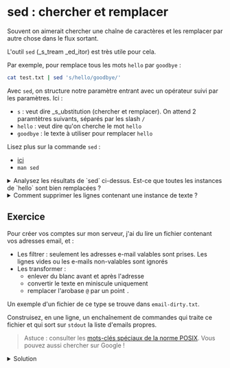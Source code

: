 # sed : chercher et remplacer

Souvent on aimerait chercher une chaîne de caractères et les remplacer par autre chose dans le flux sortant.

L'outil `sed` (_s_tream _ed_itor) est très utile pour cela.

Par exemple, pour remplace tous les mots `hello` par `goodbye` :

```bash
cat test.txt | sed 's/hello/goodbye/'
```

Avec `sed`, on structure notre paramètre entrant avec un opérateur suivi par les paramètres. Ici :

* `s` : veut dire _s_ubstitution (chercher et remplacer). On attend 2 paramtètres suivants, séparés par les slash `/`
* `hello` : veut dire qu'on cherche le mot `hello`
* `goodbye` : le texte à utiliser pour remplacer `hello`

Lisez plus sur la commande `sed` :

* [ici](https://www.geeksforgeeks.org/sed-command-in-linux-unix-with-examples/)
* `man sed`

<details>

<summary>Analysez les résultats de `sed` ci-dessus. Est-ce que toutes les instances de `hello` sont bien remplacées ?</summary>

Indiquez qu'il faut remplacer **toutes** les instances, avec le flag `g` (pour  **g**lobal) de chaque ligne, sinon, on remplace seulement la première trouvée :

```
cat test.txt | sed 's/hello/goodbye/g'
```

</details>

<details>

<summary>Comment supprimer les lignes contenant une instance de texte ?</summary>

Utiliser l'instruction \`d\` (**d**elete) &#x20;

```
cat test.txt | sed '/hello/d'
```



</details>

## Exercice

Pour créer vos comptes sur mon serveur, j'ai du lire un fichier contenant vos adresses email, et :

* Les filtrer : seulement les adresses e-mail valables sont prises. Les lignes vides ou les e-mails non-valables sont ignorés
* Les transformer :
  * enlever du blanc avant et après l'adresse
  * convertir le texte en miniscule uniquement
  * remplacer l'arobase `@` par un point `.`

Un exemple d'un fichier de ce type se trouve dans `email-dirty.txt`.

Construisez, en une ligne, un enchaînement de commandes qui traite ce fichier et qui sort sur `stdout` la liste d'emails propres.

> Astuce : consulter les [mots-clés spéciaux de la norme POSIX](https://www.gnu.org/software/sed/manual/html\_node/Character-Classes-and-Bracket-Expressions.html). Vous pouvez aussi chercher sur Google !

<details>

<summary>Solution</summary>

```bash
sed 's/[[:blank:]]//g' < emails-dirty.txt | sed '/^$/d' |  grep -P "^[\w\d\.]+@[\w\d\.]+" | sed 's/[[:upper:]]/\L&/g' | sed 's/@/\./g'
```

* `sed 's/[[:blank:]]//g'` : enlever tous les blancs du flux
* `sed '/^$/d'`: enlever les lignes vides (rien entre le début `^` et la fin `$`)
* `grep -P "^[\w\d\.]+@[\w\d\.]+"` : filtrer uniquement les adresses e-mail valables
* `sed 's/[[:upper:]]/\L&/g'` : convertir les majuscules en miniscule
* `sed 's/@/\./g'` : remplacer le @ par .

</details>
